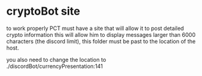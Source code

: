 # cryptoBot site
to work properly PCT must have a site that will allow it to post detailed crypto information this will allow him to display messages larger than 6000 characters (the discord limit), this folder must be past to the location of the host.

you also need to change the location to ./discordBot/currencyPresentation:141